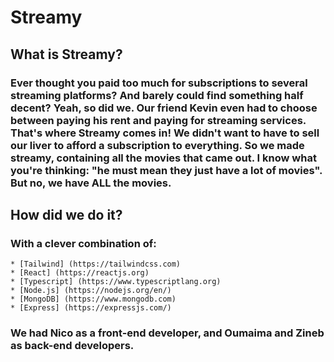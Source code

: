 # Streamy

## What is Streamy?

### Ever thought you paid too much for subscriptions to several streaming platforms? And barely could find something half decent? Yeah, so did we. Our friend Kevin even had to choose between paying his rent and paying for streaming services. That's where  Streamy comes in! We didn't want to have to sell our liver to afford a subscription to everything. So we made streamy, containing all the movies that came out. I know what you're thinking: "he must mean they just have a lot of movies". But no, we have ALL the movies.

## How did we do it?

### With a clever combination of:

    * [Tailwind] (https://tailwindcss.com)
    * [React] (https://reactjs.org)
    * [Typescript] (https://www.typescriptlang.org)
    * [Node.js] (https://nodejs.org/en/)
    * [MongoDB] (https://www.mongodb.com)
    * [Express] (https://expressjs.com/)

### We had Nico as a front-end developer, and Oumaima and Zineb as back-end developers.
